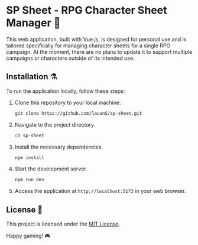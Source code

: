 # SP Sheet - RPG Character Sheet Manager 🎲

This web application, built with Vue.js, is designed for personal use and is tailored specifically for managing character sheets for a single RPG campaign. At the moment, there are no plans to update it to support multiple campaigns or characters outside of its intended use.

## Installation ⚗️

To run the application locally, follow these steps:

1. Clone this repository to your local machine.

   ```bash
   git clone https://github.com/lauanS/sp-sheet.git
   ```

2. Navigate to the project directory.

   ```bash
   cd sp-sheet
   ```

3. Install the necessary dependencies.

   ```bash
   npm install
   ```

4. Start the development server.

    ```bash
    npm run dev
    ```

5. Access the application at `http://localhost:5173` in your web browser.

## License 📄

This project is licensed under the [MIT License](./LICENSE).

Happy gaming! 🎮

